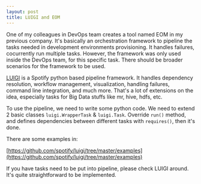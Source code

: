 ```yaml
---
layout: post
title: LUIGI and EOM
---
```


One of my colleagues in DevOps team creates a tool named EOM in my previous company. It's basically an orchestration framework to pipeline the tasks needed in development environments provisioning. It handles failures, cocurrently run multiple tasks. However, the framework was only used inside the DevOps team, for this specific task. There should be broader scenarios for the framework to be used.

[LUIGI](http://luigi.readthedocs.org/en/latest/index.html) is a Spotify python based pipeline framework. It handles dependency resolution, workflow management, visualization, handling failures, command line integration, and much more. That's a lot of extensions on the idea, especially tasks for Big Data stuffs like mr, hive, hdfs, etc.

To use the pipeline, we need to write some python code. We need to extend 2 basic classes ```luigi.WrapperTask``` & ```luigi.Task```. Override ```run()``` method, and defines dependencies between different tasks with ```requires()```, then it's done.

There are some examples in:

[https://github.com/spotify/luigi/tree/master/examples](https://github.com/spotify/luigi/tree/master/examples)

If you have tasks need to be put into pipeline, please check LUIGI around. It's quite straightforward to be implemented.